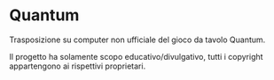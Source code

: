 # Quantum
Trasposizione su computer non ufficiale del gioco da tavolo Quantum.

Il progetto ha solamente scopo educativo/divulgativo, tutti i copyright appartengono ai rispettivi proprietari.
